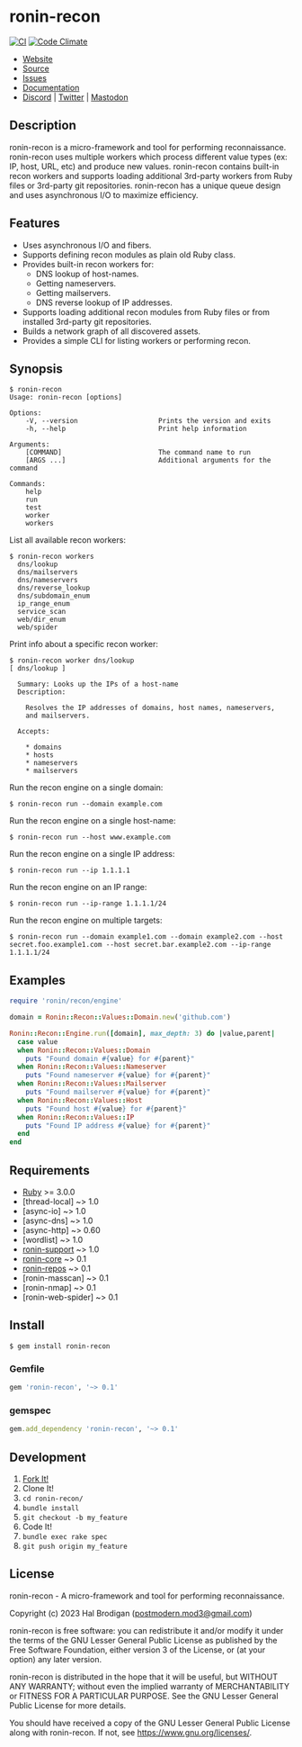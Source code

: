 # ronin-recon

[![CI](https://github.com/ronin-rb/ronin-recon/actions/workflows/ruby.yml/badge.svg)](https://github.com/ronin-rb/ronin-recon/actions/workflows/ruby.yml)
[![Code Climate](https://codeclimate.com/github/ronin-rb/ronin-recon.svg)](https://codeclimate.com/github/ronin-rb/ronin-recon)

* [Website](https://ronin-rb.dev/)
* [Source](https://github.com/ronin-rb/ronin-recon)
* [Issues](https://github.com/ronin-rb/ronin-recon/issues)
* [Documentation](https://ronin-rb.dev/docs/ronin-recon)
* [Discord](https://discord.gg/6WAb3PsVX9) |
  [Twitter](https://twitter.com/ronin_rb) |
  [Mastodon](https://infosec.exchange/@ronin_rb)

## Description

ronin-recon is a micro-framework and tool for performing reconnaissance.
ronin-recon uses multiple workers which process different value types
(ex: IP, host, URL, etc) and produce new values. ronin-recon contains built-in
recon workers and supports loading additional 3rd-party workers from Ruby
files or 3rd-party git repositories. ronin-recon has a unique queue design
and uses asynchronous I/O to maximize efficiency.

## Features

* Uses asynchronous I/O and fibers.
* Supports defining recon modules as plain old Ruby class.
* Provides built-in recon workers for:
  * DNS lookup of host-names.
  * Getting nameservers.
  * Getting mailservers.
  * DNS reverse lookup of IP addresses.
* Supports loading additional recon modules from Ruby files or from installed
  3rd-party git repositories.
* Builds a network graph of all discovered assets.
* Provides a simple CLI for listing workers or performing recon.

## Synopsis

```shell
$ ronin-recon
Usage: ronin-recon [options]

Options:
    -V, --version                    Prints the version and exits
    -h, --help                       Print help information

Arguments:
    [COMMAND]                        The command name to run
    [ARGS ...]                       Additional arguments for the command

Commands:
    help
    run
    test
    worker
    workers
```

List all available recon workers:

```shell
$ ronin-recon workers
  dns/lookup
  dns/mailservers
  dns/nameservers
  dns/reverse_lookup
  dns/subdomain_enum
  ip_range_enum
  service_scan
  web/dir_enum
  web/spider
```

Print info about a specific recon worker:

```shell
$ ronin-recon worker dns/lookup
[ dns/lookup ]

  Summary: Looks up the IPs of a host-name
  Description:

    Resolves the IP addresses of domains, host names, nameservers,
    and mailservers.

  Accepts:

    * domains
    * hosts
    * nameservers
    * mailservers

```

Run the recon engine on a single domain:

```shell
$ ronin-recon run --domain example.com
```

Run the recon engine on a single host-name:

```shell
$ ronin-recon run --host www.example.com
```

Run the recon engine on a single IP address:

```shell
$ ronin-recon run --ip 1.1.1.1
```

Run the recon engine on an IP range:

```shell
$ ronin-recon run --ip-range 1.1.1.1/24
```

Run the recon engine on multiple targets:

```shell
$ ronin-recon run --domain example1.com --domain example2.com --host secret.foo.example1.com --host secret.bar.example2.com --ip-range 1.1.1.1/24
```

## Examples

```ruby
require 'ronin/recon/engine'

domain = Ronin::Recon::Values::Domain.new('github.com')

Ronin::Recon::Engine.run([domain], max_depth: 3) do |value,parent|
  case value
  when Ronin::Recon::Values::Domain
    puts "Found domain #{value} for #{parent}"
  when Ronin::Recon::Values::Nameserver
    puts "Found nameserver #{value} for #{parent}"
  when Ronin::Recon::Values::Mailserver
    puts "Found mailserver #{value} for #{parent}"
  when Ronin::Recon::Values::Host
    puts "Found host #{value} for #{parent}"
  when Ronin::Recon::Values::IP
    puts "Found IP address #{value} for #{parent}"
  end
end
```

## Requirements

* [Ruby] >= 3.0.0
* [thread-local] ~> 1.0
* [async-io] ~> 1.0
* [async-dns] ~> 1.0
* [async-http] ~> 0.60
* [wordlist] ~> 1.0
* [ronin-support] ~> 1.0
* [ronin-core] ~> 0.1
* [ronin-repos] ~> 0.1
* [ronin-masscan] ~> 0.1
* [ronin-nmap] ~> 0.1
* [ronin-web-spider] ~> 0.1

## Install

```shell
$ gem install ronin-recon
```

### Gemfile

```ruby
gem 'ronin-recon', '~> 0.1'
```

### gemspec

```ruby
gem.add_dependency 'ronin-recon', '~> 0.1'
```

## Development

1. [Fork It!](https://github.com/ronin-rb/ronin-recon/fork)
2. Clone It!
3. `cd ronin-recon/`
4. `bundle install`
5. `git checkout -b my_feature`
6. Code It!
7. `bundle exec rake spec`
8. `git push origin my_feature`

## License

ronin-recon - A micro-framework and tool for performing reconnaissance.

Copyright (c) 2023 Hal Brodigan (postmodern.mod3@gmail.com)

ronin-recon is free software: you can redistribute it and/or modify
it under the terms of the GNU Lesser General Public License as published
by the Free Software Foundation, either version 3 of the License, or
(at your option) any later version.

ronin-recon is distributed in the hope that it will be useful,
but WITHOUT ANY WARRANTY; without even the implied warranty of
MERCHANTABILITY or FITNESS FOR A PARTICULAR PURPOSE.  See the
GNU Lesser General Public License for more details.

You should have received a copy of the GNU Lesser General Public License
along with ronin-recon.  If not, see <https://www.gnu.org/licenses/>.

[Ruby]: https://www.ruby-lang.org
[ronin-support]: https://github.com/ronin-rb/ronin-support#readme
[ronin-core]: https://github.com/ronin-rb/ronin-core#readme
[ronin-repos]: https://github.com/ronin-rb/ronin-repos#readme
